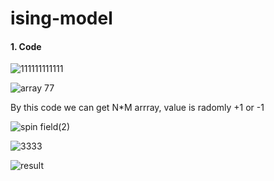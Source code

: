 # ising-model

<h4>1. Code</h4>

![111111111111](https://user-images.githubusercontent.com/49590432/59559347-ff2d2980-903f-11e9-944b-916252a53948.PNG)

![array 77](https://user-images.githubusercontent.com/49590432/59559285-92fdf600-903e-11e9-9df4-6fa47bf3de38.PNG)

<p>By this code we can get N*M arrray, value is radomly +1 or -1</p>




![spin field(2)](https://user-images.githubusercontent.com/49590432/59559286-95605000-903e-11e9-894e-220c13b07345.PNG)


![3333](https://user-images.githubusercontent.com/49590432/59559287-972a1380-903e-11e9-8df2-90b3c640817a.PNG)


![result](https://user-images.githubusercontent.com/49590432/59559288-985b4080-903e-11e9-9c6e-fbfae417a9f1.PNG)
